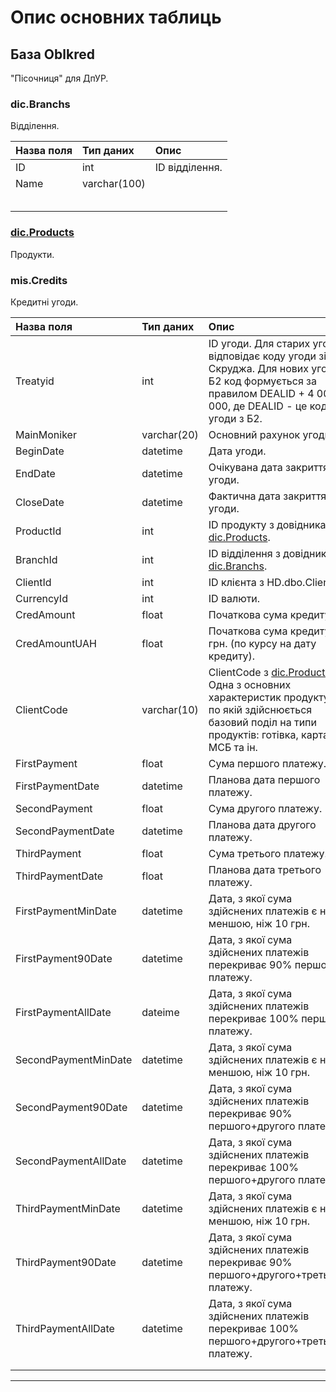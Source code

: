 # Опис основних таблиць

## База Oblkred
"Пісочниця" для ДпУР.

### dic.Branchs
Відділення.

| Назва поля | Тип даних | Опис |
|:----|:----|:----|
| ID | int | ID відділення. |
| Name | varchar(100) | |
|  |  | |
|  |  | |
|  |  | |
|  |  | |
|  |  | |

### <a href="dic.Products.md">dic.Products</a>
Продукти.

### mis.Credits
Кредитні угоди.

| Назва поля | Тип даних | Опис |
|:----|:----|:----|
| Treatyid | int | ID угоди. Для старих угод відповідає коду угоди зі Скруджа. Для нових угод з Б2 код формується за правилом DEALID + 4 000 000, де DEALID - це код угоди з Б2. |
| MainMoniker | varchar(20) | Основний рахунок угоди. |
| BeginDate | datetime | Дата угоди. |
| EndDate | datetime | Очікувана дата закриття угоди. |
| CloseDate | datetime | Фактична дата закриття угоди. |
| ProductId | int | ID продукту з довідника <a href="#PRODUCTS">dic.Products</a>. |
| BranchId | int | ID відділення з довідника <a href="#BRANCHS">dic.Branchs</a>. |
| ClientId | int | ID клієнта з HD.dbo.Clients. |
| CurrencyId | int | ID валюти. |
| CredAmount | float | Початкова сума кредиту. |
| CredAmountUAH| float | Початкова сума кредиту у грн. (по курсу на дату кредиту). |
| ClientCode | varchar(10) | ClientCode з <a href="#PRODUCTS">dic.Products</a>. Одна з основних характеристик продукту, по якій здійснюється базовий поділ на типи продуктів: готівка, карта, МСБ та ін. |
| FirstPayment | float | Сума першого платежу. |
| FirstPaymentDate | datetime | Планова дата першого платежу. |
| SecondPayment | float | Сума другого платежу. |
| SecondPaymentDate | datetime | Планова дата другого платежу. |
| ThirdPayment | float | Сума третього платежу. |
| ThirdPaymentDate | float | Планова дата третього платежу. |
| FirstPaymentMinDate | datetime | Дата, з якої сума здійснених платежів є не меншою, ніж 10 грн. |
| FirstPayment90Date | datetime | Дата, з якої сума здійснених платежів перекриває 90% першого платежу. |
| FirstPaymentAllDate | dateime | Дата, з якої сума здійснених платежів перекриває 100% першого платежу. |
| SecondPaymentMinDate | datetime | Дата, з якої сума здійснених платежів є не меншою, ніж 10 грн. |
| SecondPayment90Date | datetime | Дата, з якої сума здійснених платежів перекриває 90% першого+другого платежу.|
| SecondPaymentAllDate | datetime | Дата, з якої сума здійснених платежів перекриває 100% першого+другого платежу. |
| ThirdPaymentMinDate | datetime | Дата, з якої сума здійснених платежів є не меншою, ніж 10 грн. |
| ThirdPayment90Date | datetime | Дата, з якої сума здійснених платежів перекриває 90% першого+другого+третього платежу. |
| ThirdPaymentAllDate | datetime | Дата, з якої сума здійснених платежів перекриває 100% першого+другого+третього платежу. |
||||
||||

---
